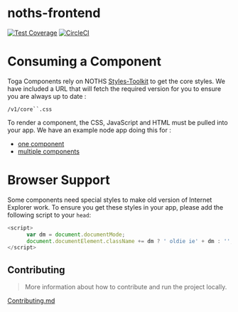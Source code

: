# noths-frontend

[![Test Coverage](https://codeclimate.com/repos/56d6f79a4304122460007970/badges/70c559a8e7dbfc647eb1/coverage.svg)](https://codeclimate.com/repos/56d6f79a4304122460007970/coverage)
[![CircleCI](https://circleci.com/gh/notonthehighstreet/noths-frontend.svg?style=svg&circle-token=ed76cf8859cf269882e89ae499b99d61d6e4cd6e)](https://circleci.com/gh/notonthehighstreet/noths-frontend)

# Consuming a Component

Toga Components rely on NOTHS [Styles-Toolkit](https://github.com/notonthehighstreet/styles-toolkit) to get the core styles.
We have included a URL that will fetch the required version for you to ensure you are always up to date :

`/v1/core``.css`

To render a component, the CSS, JavaScript and HTML must be pulled into your app.
We have an example node app doing this for :

 * [one component](example/routes/one-component.js)
 * [multiple components](example/routes/multiple-components.js)

# Browser Support

Some components need special styles to make old version of Internet Explorer work.
To ensure you get these styles in your app, please add the following script to your `head`:

```javascript
<script>
      var dm = document.documentMode;
      document.documentElement.className += dm ? ' oldie ie' + dm : '';
</script>
```

## Contributing

 > More information about how to contribute and run the project locally.

[Contributing.md](CONTRIBUTING.md)
